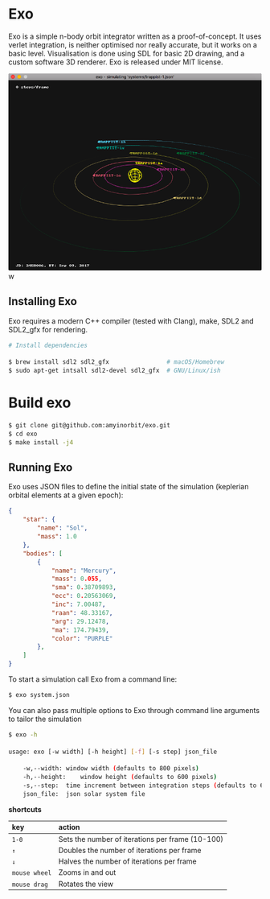 # Exo 

Exo is a simple n-body orbit integrator written as a proof-of-concept. It uses verlet integration,
is neither optimised nor really accurate, but it works on a basic level. Visualisation is done using
SDL for basic 2D drawing, and a custom software 3D renderer. Exo is released under MIT license.

![exo simulating TRAPPIST-1](screen-trappist1.png)w

## Installing Exo

Exo requires a modern C++ compiler (tested with Clang), make, SDL2 and SDL2_gfx for rendering.

````bash
# Install dependencies

$ brew install sdl2 sdl2_gfx                # macOS/Homebrew
$ sudo apt-get intsall sdl2-devel sdl2_gfx  # GNU/Linux/ish
````

# Build exo

````bash
$ git clone git@github.com:amyinorbit/exo.git
$ cd exo
$ make install -j4
````

## Running Exo

Exo uses JSON files to define the initial state of the simulation (keplerian orbital elements at a
given epoch):

````json
{
    "star": {
        "name": "Sol",
        "mass": 1.0
    },
    "bodies": [
        {
            "name": "Mercury",
            "mass": 0.055,
            "sma": 0.38709893,
            "ecc": 0.20563069,
            "inc": 7.00487,
            "raan": 48.33167,
            "arg": 29.12478,
            "ma": 174.79439,
            "color": "PURPLE"
        },
    ]
}
````

To start a simulation call Exo from a command line:

````bash
$ exo system.json
````

You can also pass multiple options to Exo through command line arguments to tailor the simulation

````bash
$ exo -h

usage: exo [-w width] [-h height] [-f] [-s step] json_file 

	-w,--width:	window width (defaults to 800 pixels)
	-h,--height:	window height (defaults to 600 pixels)
	-s,--step:	time increment between integration steps (defaults to 60 seconds)
	json_file:	json solar system file
````

**shortcuts**

| key           | action                                                |
|:--------------|:------------------------------------------------------|
| `1-0`         | Sets the number of iterations per frame (10-100)      |
| `↑`           | Doubles the number of iterations per frame            |
| `↓`           | Halves the number of iterations per frame             |
| `mouse wheel` | Zooms in and out                                      |
| `mouse drag`  | Rotates the view                                      |

